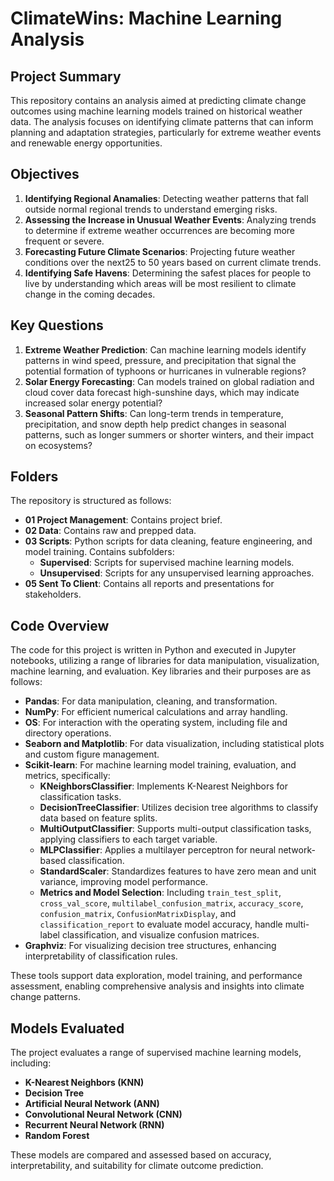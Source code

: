 # ClimateWins: Machine Learning Analysis

## Project Summary
This repository contains an analysis aimed at predicting climate change outcomes using machine learning models trained on historical weather data. The analysis focuses on identifying climate patterns that can inform planning and adaptation strategies, particularly for extreme weather events and renewable energy opportunities.

## Objectives
1. **Identifying Regional Anamalies**: Detecting weather patterns that fall outside normal regional trends to understand emerging risks.
2. **Assessing the Increase in Unusual Weather Events**: Analyzing trends to determine if extreme weather occurrences are becoming more frequent or severe.
3. **Forecasting Future Climate Scenarios**: Projecting future weather conditions over the next25 to 50 years based on current climate trends.
4. **Identifying Safe Havens**: Determining the safest places for people to live by understanding which areas will be most resilient to climate change in the coming decades.

## Key Questions
1. **Extreme Weather Prediction**: Can machine learning models identify patterns in wind speed, pressure, and precipitation that signal the potential formation of typhoons or hurricanes in vulnerable regions?
2. **Solar Energy Forecasting**: Can models trained on global radiation and cloud cover data forecast high-sunshine days, which may indicate increased solar energy potential?
3. **Seasonal Pattern Shifts**: Can long-term trends in temperature, precipitation, and snow depth help predict changes in seasonal patterns, such as longer summers or shorter winters, and their impact on ecosystems?

## Folders
The repository is structured as follows:

- **01 Project Management**: Contains project brief.
- **02 Data**: Contains raw and prepped data.
- **03 Scripts**: Python scripts for data cleaning, feature engineering, and model training. Contains subfolders:
  - **Supervised**: Scripts for supervised machine learning models.
  - **Unsupervised**: Scripts for any unsupervised learning approaches.
- **05 Sent To Client**: Contains all reports and presentations for stakeholders.

## Code Overview
The code for this project is written in Python and executed in Jupyter notebooks, utilizing a range of libraries for data manipulation, visualization, machine learning, and evaluation. Key libraries and their purposes are as follows:

- **Pandas**: For data manipulation, cleaning, and transformation.
- **NumPy**: For efficient numerical calculations and array handling.
- **OS**: For interaction with the operating system, including file and directory operations.
- **Seaborn and Matplotlib**: For data visualization, including statistical plots and custom figure management.
- **Scikit-learn**: For machine learning model training, evaluation, and metrics, specifically:
  - **KNeighborsClassifier**: Implements K-Nearest Neighbors for classification tasks.
  - **DecisionTreeClassifier**: Utilizes decision tree algorithms to classify data based on feature splits.
  - **MultiOutputClassifier**: Supports multi-output classification tasks, applying classifiers to each target variable.
  - **MLPClassifier**: Applies a multilayer perceptron for neural network-based classification.
  - **StandardScaler**: Standardizes features to have zero mean and unit variance, improving model performance.
  - **Metrics and Model Selection**: Including `train_test_split`, `cross_val_score`, `multilabel_confusion_matrix`, `accuracy_score`, `confusion_matrix`, `ConfusionMatrixDisplay`, and `classification_report` to evaluate model accuracy, handle multi-label classification, and visualize confusion matrices.
- **Graphviz**: For visualizing decision tree structures, enhancing interpretability of classification rules.

These tools support data exploration, model training, and performance assessment, enabling comprehensive analysis and insights into climate change patterns.

## Models Evaluated
The project evaluates a range of supervised machine learning models, including:
- **K-Nearest Neighbors (KNN)**
- **Decision Tree**
- **Artificial Neural Network (ANN)**
- **Convolutional Neural Network (CNN)**
- **Recurrent Neural Network (RNN)**
- **Random Forest**

These models are compared and assessed based on accuracy, interpretability, and suitability for climate outcome prediction.
